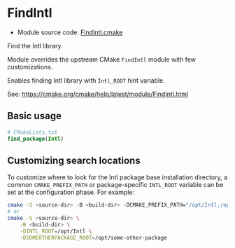 <!-- This is auto-generated file. -->
# FindIntl

* Module source code: [FindIntl.cmake](https://github.com/petk/php-build-system/blob/master/cmake/cmake/modules/FindIntl.cmake)

Find the Intl library.

Module overrides the upstream CMake `FindIntl` module with few customizations.

Enables finding Intl library with `Intl_ROOT` hint variable.

See: https://cmake.org/cmake/help/latest/module/FindIntl.html

## Basic usage

```cmake
# CMakeLists.txt
find_package(Intl)
```

## Customizing search locations

To customize where to look for the Intl package base
installation directory, a common `CMAKE_PREFIX_PATH` or
package-specific `INTL_ROOT` variable can be set at
the configuration phase. For example:

```sh
cmake -S <source-dir> -B <build-dir> -DCMAKE_PREFIX_PATH="/opt/Intl;/opt/some-other-package"
# or
cmake -S <source-dir> \
    -B <build-dir> \
    -DINTL_ROOT=/opt/Intl \
    -DSOMEOTHERPACKAGE_ROOT=/opt/some-other-package
```
